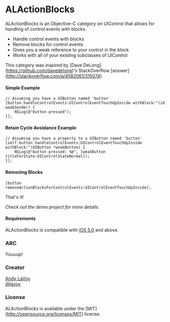 # ALActionBlocks

ALActionBlocks is an Objective-C category on UIControl that allows for handling of control events with blocks.

- Handle control events with blocks
- Remove blocks for control events
- Gives you a weak reference to your control in the block
- Works with all of your existing subclasses of UIControl

This category was inspired by [Dave DeLong] (https://github.com/davedelong)'s StackOverflow [answer] (http://stackoverflow.com/a/4582061/315074).

#### Simple Example

```objc
// Assuming you have a UIButton named 'button'
[button handleControlEvents:UIControlEventTouchUpInside withBlock:^(id weakSender) {
    NSLog(@"button pressed");
}];
```

#### Retain Cycle Avoidance Example

```objc
// Assuming you have a property to a UIButton named 'button'
[self.button handleControlEvents:UIControlEventTouchUpInside withBlock:^(UIButton *weakButton) {
    NSLog(@"button pressed: %@", [weakButton titleForState:UIControlStateNormal]);
}];
```

#### Removing Blocks

```objc
[button removeActionBlocksForControlEvents:UIControlEventTouchUpInside];
```

That's it!


*Check out the demo project for more details.*


#### Requirements

ALActionBlocks is compatible with [iOS 5.0](http://developer.apple.com/library/ios/#releasenotes/General/WhatsNewIniOS/Articles/iOS5.html) and above.

### ARC

Yuuuup!

### Creator

[Andy LaVoy](http://github.com/lavoy)  
[@lavoy](https://twitter.com/lavoy)

### License

ALActionBlocks is available under the [MIT] (http://opensource.org/licenses/MIT) license.
